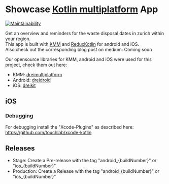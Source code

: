 # Showcase [Kotlin multiplatform](https://kotlinlang.org/lp/mobile/) App
[![Maintainability](https://api.codeclimate.com/v1/badges/648a4e125117c343d239/maintainability)](https://codeclimate.com/repos/5ffd6aeef9d3ad139f0026e2/maintainability)

Get an overview and reminders for the waste disposal dates in zurich within your region.<br />
This app is built with [KMM](https://kotlinlang.org/lp/mobile/) and [ReduxKotlin](https://reduxkotlin.org/) for android and iOS.<br />
Also check out the corresponding blog post on medium: Coming soon<br />

Our opensource libraries for KMM, android and iOS were used for this project, check them out here:
* KMM: [dreimultiplatform](https://github.com/dreipol/dreimultiplatform)
* Android: [dreidroid](https://github.com/dreipol/dreidroid)
* iOS: [dreikit](https://github.com/dreipol/dreiKit)

## iOS
### Debugging
For debugging install the "Xcode-Plugins" as described here: https://github.com/touchlab/xcode-kotlin

## Releases
* Stage: Create a Pre-release with the tag "android_{buildNumber}" or "ios_{buildNumber}"
* Production: Create a Release with the tag "android_{buildNumber}" or "ios_{buildNumber}"
